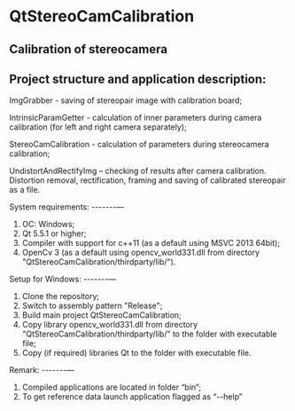 # QtStereoCamCalibration
Calibration of stereocamera
---------
Project structure and application description:
---------
ImgGrabber - saving of stereopair image with calibration board; 

IntrinsicParamGetter - calculation of inner parameters during camera calibration (for left and right camera separately); 

StereoCamCalibration - calculation of parameters during stereocamera calibration; 

UndistortAndRectifyImg – checking of results after camera calibration. Distortion removal, rectification, framing and saving of calibrated stereopair as a file. 

System requirements: 
-------— 
1. ОС: Windows; 
2. Qt 5.5.1 or higher; 
3. Compiler with support for c++11 (as a default using MSVC 2013 64bit); 
4. OpenCv 3 (as a default using opencv_world331.dll from directory "QtStereoCamCalibration/thirdparty/lib/"). 

Setup for Windows: 
-------— 
1. Clone the repository; 
2. Switch to assembly pattern "Release"; 
3. Build main project QtStereoCamCalibration; 
4. Copy library opencv_world331.dll from directory "QtStereoCamCalibration/thirdparty/lib/" to the folder with executable file; 
5. Copy (if required) libraries Qt to the folder with executable file. 

Remark: 
-------— 
1. Compiled applications are located in folder “bin”; 
2. To get reference data launch application flagged as “--help”
